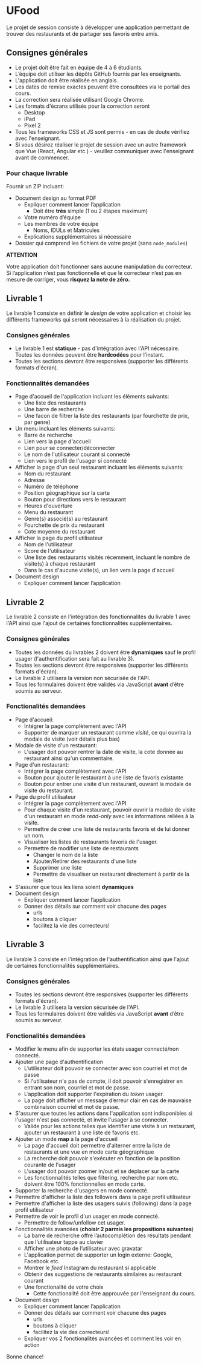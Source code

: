 # UFood

Le projet de session consiste à développer une application permettant de trouver des restaurants et de partager ses favoris entre amis.

## Consignes générales

* Le projet doit être fait en équipe de 4 à 6 étudiants.
* L’équipe doit utiliser les dépôts GitHub fournis par les enseignants.
* L'application doit être réalisée en anglais.
* Les dates de remise exactes peuvent être consultées via le portail des cours.
* La correction sera réalisée utilisant Google Chrome.
* Les formats d'écrans utilisés pour la correction seront
    * Desktop
    * iPad
    * Pixel 2
* Tous les frameworks CSS et JS sont permis - en cas de doute vérifiez avec l'enseignant.
* Si vous désirez réaliser le projet de session avec un autre framework que Vue (React, Angular etc.) - veuillez communiquer avec l'enseignant avant de commencer.

### Pour chaque livrable

Fournir un ZIP incluant:

* Document design au format PDF
    * Expliquer comment lancer l’application
        * Doit être **très** simple (1 ou 2 étapes maximum)
    * Votre numéro d’équipe
    * Les membres de votre équipe
        * Noms, IDULs et Matricules
    * Explications supplémentaires si nécessaire
* Dossier qui comprend les fichiers de votre projet (sans `node_modules`)

**ATTENTION**

Votre application doit fonctionner sans aucune manipulation du correcteur. Si l’application n’est pas fonctionnelle et que le correcteur n’est pas en mesure de corriger, vous **risquez la note de zéro.**

## Livrable 1

Le livrable 1 consiste en définir le *design* de votre application et choisir les différents frameworks qui seront nécessaires à la réalisation du projet.

### Consignes générales

* Le livrable 1 est **statique** - pas d'intégration avec l'API nécessaire. Toutes les données peuvent être **hardcodées** pour l'instant.
* Toutes les sections devront être responsives (supporter les différents formats d'écran).

### Fonctionnalités demandées

* Page d'accueil de l'application incluant les éléments suivants:
    * Une liste des restaurants
    * Une barre de recherche
    * Une facon de filtrer la liste des restaurants (par fourchette de prix, par genre)
* Un menu incluant les éléments suivants:
    * Barre de recherche
    * Lien vers la page d'accueil
    * Lien pour se connecter/déconnecter
    * Le nom de l'utilisateur courant si connecté
    * Lien vers le profil de l'usager si connecté
* Afficher la page d'un seul restaurant incluant les éléments suivants:
    * Nom du restaurant
    * Adresse
    * Numéro de téléphone
    * Position géographique sur la carte
    * Bouton pour directions vers le restaurant
    * Heures d'ouverture
    * Menu du restaurant
    * Genre(s) associé(s) au restaurant
    * Fourchette de prix du restaurant
    * Cote moyenne du restaurant
* Afficher la page du profil utilisateur
    * Nom de l'utilisateur
    * Score de l'utilisateur
    * Une liste des restaurants visités récemment, incluant le nombre de visite(s) à chaque restaurant
    * Dans le cas d'aucune visite(s), un lien vers la page d'accueil
* Document design
    * Expliquer comment lancer l’application

## Livrable 2

Le livrable 2 consiste en l'intégration des fonctionnalités du livrable 1 avec l'API ainsi que l'ajout de certaines fonctionnalités supplémentaires.

### Consignes générales

* Toutes les données du livrables 2 doivent être **dynamiques** sauf le profil usager (l'authentification sera fait au livrable 3).
* Toutes les sections devront être responsives (supporter les différents formats d'écran).
* Le livrable 2 utilisera la version non sécurisée de l'API.
* Tous les formulaires doivent être validés via JavaScript **avant** d’être soumis au serveur.

### Fonctionalités demandées

* Page d'accueil:
    * Intégrer la page complètement avec l'API
    * Supporter de marquer un restaurant comme *visité*, ce qui ouvrira la modale de visite (voir détails plus bas)
* Modale de visite d'un restaurant:
    * L'usager doit pouvoir rentrer la date de visite, la cote donnée au restaurant ainsi qu'un commentaire.
* Page d'un restaurant:
    * Intégrer la page complètement avec l'API
    * Bouton pour ajouter le restaurant à une liste de favoris existante
    * Bouton pour entrer une visite d'un restaurant, ouvrant la modale de visite du restaurant.
* Page du profil utilisateur
    * Intégrer la page complètement avec l'API
    * Pour chaque visite d'un restaurant, pouvoir ouvrir la modale de visite d'un restaurant en mode *read-only* avec les informations reliées à la visite.
    * Permettre de créer une liste de restaurants favoris et de lui donner un nom.
    * Visualiser les listes de restaurants favoris de l'usager.
    * Permettre de modifier une liste de restaurants
        * Changer le nom de la liste
        * Ajouter/Retirer des restaurants d'une liste
        * Supprimer une liste
        * Permettre de visualiser un restaurant directement à partir de la liste
* S'assurer que tous les liens soient **dynamiques**
* Document design
    * Expliquer comment lancer l’application
    * Donner des détails sur comment voir chacune des pages
        * urls
        * boutons à cliquer
        * facilitez la vie des correcteurs!

## Livrable 3

Le livrable 3 consiste en l'intégration de l'authentification ainsi que l'ajout de certaines fonctionnalités supplémentaires.

### Consignes générales

* Toutes les sections devront être responsives (supporter les différents formats d'écran).
* Le livrable 3 utilisera la version sécurisée de l'API.
* Tous les formulaires doivent être validés via JavaScript **avant** d’être soumis au serveur.

### Fonctionalités demandées

* Modifier le menu afin de supporter les états usager connecté/non connecté.
* Ajouter une page d'authentification
    * L’utilisateur doit pouvoir se connecter avec son courriel et mot de passe
    * Si l'utilisateur n'a pas de compte, il doit pouvoir s'enregistrer en entrant son nom, courriel et mot de passe.
    * L’application doit supporter l'expiration du *token* usager.
    * La page doit afficher un message d’erreur clair en cas de mauvaise combinaison courriel et mot de passe.
* S'assurer que toutes les actions dans l'application sont indisponibles si l'usager n'est pas connecté, et invite l'usager à se connecter.
    * Valide pour les actions telles que identifier une visite à un restaurant, ajouter un restaurant à une liste de favoris etc.
* Ajouter un mode **map** à la page d'accueil
    * La page d'accueil doit permettre d'alterner entre la liste de restaurants et une vue en mode carte géographique
    * La recherche doit pouvoir s'exécuter en fonction de la position courante de l'usager
    * L'usager doit pouvoir zoomer in/out et se déplacer sur la carte
    * Les fonctionnalités telles que filtering, recherche par nom etc. doivent être 100% fonctionnelles en mode carte.
* Supporter la recherche d'usagers en mode connecté.
* Permettre d'afficher la liste des followers dans la page profil utilisateur
* Permettre d'afficher la liste des usagers suivis (following) dans la page profil utilisateur
* Permettre de voir le profil d'un usager en mode connecté.
    * Permettre de follow/unfollow cet usager.
* Fonctionnalités avancées (**choisir 2 parmis les propositions suivantes**)
    * La barre de recherche offre l’autocomplétion des résultats pendant que l’utilisateur tappe au clavier
    * Afficher une photo de l’utilisateur avec gravatar
    * L'application permet de supporter un login externe: Google, Facebook etc.
    * Montrer le *feed* Instagram du restaurant si applicable
    * Obtenir des suggestions de restaurants similaires au restaurant courant
    * Une fonctionalité de votre choix
        * Cette fonctionalité doit être approuvée par l'enseignant du cours.
* Document design
    * Expliquer comment lancer l’application
    * Donner des détails sur comment voir chacune des pages
        * urls
        * boutons à cliquer
        * facilitez la vie des correcteurs!
    * Expliquer vos 2 fonctionalités avancées et comment les voir en action

Bonne chance!
